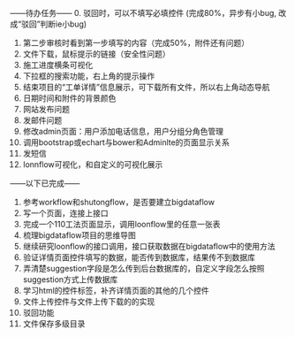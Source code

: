 ——待办任务——
0. 驳回时，可以不填写必填控件 (完成80%，异步有小bug, 改成“驳回”判断ie小bug)
1. 第二步审核时看到第一步填写的内容（完成50%，附件还有问题）
2. 文件下载，鼠标提示的链接（安全性问题）
3. 施工进度横条可视化
4. 下拉框的搜索功能，右上角的提示操作
5. 结束项目的“工单详情”信息展示，可下载所有文件，所以右上角动态导航
6. 日期时间和附件的背景颜色
7. 网站发布问题
8. 发邮件问题
9. 修改admin页面：用户添加电话信息，用户分组分角色管理
10. 调用bootstrap或echart与bower和Adminlte的页面显示关系
11. 发短信
12. lonnflow可视化，和自定义的可视化展示

——以下已完成——
1. 参考workflow和shutongflow，是否要建立bigdataflow
2. 写一个页面，连接上接口
3. 完成一个110工法页面显示，调用loonflow里的任意一张表
4. 梳理bigdataflow项目的思维导图
5. 继续研究loonflow的接口调用，接口获取数据在bigdataflow中的使用方法
6. 验证详情页面控件填写的数据，能否传到数据库，结果传不到数据库
7. 弄清楚suggestion字段是怎么传到后台数据库的，自定义字段怎么按照suggestion方式上传数据库
8. 学习html的控件标签，补齐详情页面的其他的几个控件
9. 文件上传控件与文件上传下载的的实现
10. 驳回功能
11. 文件保存多级目录
